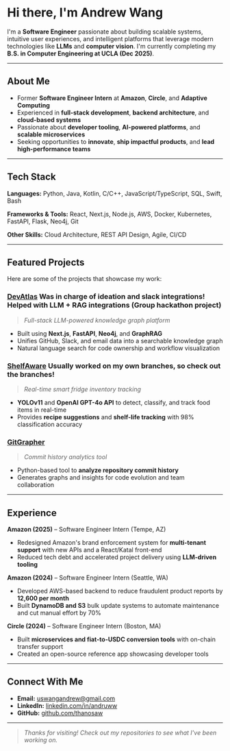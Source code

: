 # Hi there, I'm Andrew Wang

I'm a **Software Engineer** passionate about building scalable systems, intuitive user experiences, and intelligent platforms that leverage modern technologies like **LLMs** and **computer vision**. I'm currently completing my **B.S. in Computer Engineering at UCLA (Dec 2025)**.

---

## About Me
- Former **Software Engineer Intern** at **Amazon**, **Circle**, and **Adaptive Computing**
- Experienced in **full-stack development**, **backend architecture**, and **cloud-based systems**
- Passionate about **developer tooling**, **AI-powered platforms**, and **scalable microservices**
- Seeking opportunities to **innovate**, **ship impactful products**, and **lead high-performance teams**

---

## Tech Stack
**Languages:** Python, Java, Kotlin, C/C++, JavaScript/TypeScript, SQL, Swift, Bash

**Frameworks & Tools:** React, Next.js, Node.js, AWS, Docker, Kubernetes, FastAPI, Flask, Neo4j, Git

**Other Skills:** Cloud Architecture, REST API Design, Agile, CI/CD

---

## Featured Projects
Here are some of the projects that showcase my work:



### [DevAtlas](https://github.com/thanosaw/devatlas) Was in charge of ideation and slack integrations! Helped with LLM + RAG integrations (Group hackathon project)
> *Full-stack LLM-powered knowledge graph platform*
- Built using **Next.js**, **FastAPI**, **Neo4j**, and **GraphRAG**
- Unifies GitHub, Slack, and email data into a searchable knowledge graph
- Natural language search for code ownership and workflow visualization

### [ShelfAware](https://github.com/thanosaw/shelfaware) Usually worked on my own branches, so check out the branches!
> *Real-time smart fridge inventory tracking*
- **YOLOv11** and **OpenAI GPT-4o API** to detect, classify, and track food items in real-time
- Provides **recipe suggestions** and **shelf-life tracking** with 98% classification accuracy

### [GitGrapher](https://github.com/thanosaw/gitgrapher)
> *Commit history analytics tool*
- Python-based tool to **analyze repository commit history**
- Generates graphs and insights for code evolution and team collaboration

---

## Experience
**Amazon (2025)** – Software Engineer Intern (Tempe, AZ)
- Redesigned Amazon's brand enforcement system for **multi-tenant support** with new APIs and a React/Katal front-end
- Reduced tech debt and accelerated project delivery using **LLM-driven tooling**

**Amazon (2024)** – Software Engineer Intern (Seattle, WA)
- Developed AWS-based backend to reduce fraudulent product reports by **12,600 per month**
- Built **DynamoDB and S3** bulk update systems to automate maintenance and cut manual effort by 70%

**Circle (2024)** – Software Engineer Intern (Boston, MA)
- Built **microservices and fiat-to-USDC conversion tools** with on-chain transfer support
- Created an open-source reference app showcasing developer tools

---

## Connect With Me
- **Email:** [uswangandrew@gmail.com](mailto:uswangandrew@gmail.com)
- **LinkedIn:** [linkedin.com/in/andruww](https://linkedin.com/in/andruww)
- **GitHub:** [github.com/thanosaw](https://github.com/thanosaw)

---

> *Thanks for visiting! Check out my repositories to see what I've been working on.*
